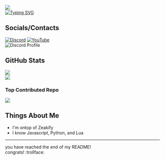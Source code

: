 ![](https://komarev.com/ghpvc/?username=justDarian)
<br>
[![Typing SVG](https://readme-typing-svg.demolab.com?font=Fira+Code&pause=1000&width=435&lines=this+is+darian;i+exist;https%3A%2F%2Fdariandev.com%2F+-+portfolio;https%3A%2F%2Fdiscord.gg%2Fhaxx+-+server;DevHaxx+%3E+ontop)](https://git.io/typing-svg)
## Socials/Contacts
[![Discord](https://img.shields.io/badge/Discord-%237289DA.svg?logo=discord&logoColor=white)](https://discord.gg/https://discord.gg/haxx) [![YouTube](https://img.shields.io/badge/YouTube-%23FF0000.svg?logo=YouTube&logoColor=white)](https://www.youtube.com/@justdarian) 
<br>
![Discord Profile](https://discord.c99.nl/widget/theme-2/1055188030442459195.png)

## GitHub Stats
![](https://github-readme-stats.vercel.app/api?username=justDarian&theme=midnight-purple&hide_border=true&include_all_commits=false&count_private=true)<br/>
![](https://github-readme-streak-stats.herokuapp.com/?user=justDarian&theme=midnight-purple&hide_border=true)<br/>

### Top Contributed Repo
![](https://github-contributor-stats.vercel.app/api?username=justDarian&limit=69&theme=dark&combine_all_yearly_contributions=true)

## Things About Me
- I'm ontop of Zeakify
- I know Javascript, Python, and Lua

---
you have reached the end of my README! <br>
congrats! :trollface:
